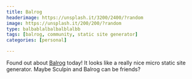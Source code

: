 ```yaml
---
title: Balrog
headerimage: https://unsplash.it/3200/2400/?random
image: https://unsplash.it/200/200/?random
type: balbablalbalbalblalbb
tags: [balrog, community, static site generator]
categories: [personal]

---
```

Found out about [Balrog](http://github.com/igorw/balrog) today! It looks
like a really nice micro static site generator. Maybe Sculpin and Balrog
can be friends?
